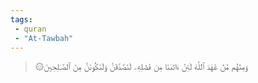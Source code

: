 ```yaml
---
tags: 
 - quran 
 - "At-Tawbah"
---
```


> ۞وَمِنۡهُم مَّنۡ عَٰهَدَ ٱللَّهَ لَئِنۡ ءَاتَىٰنَا مِن فَضۡلِهِۦ لَنَصَّدَّقَنَّ وَلَنَكُونَنَّ مِنَ ٱلصَّـٰلِحِينَ
